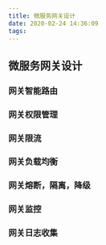 ```yaml
---
title: 微服务网关设计
date: 2020-02-24 14:36:09
tags:
---
```


## 微服务网关设计

### 网关智能路由

### 网关权限管理

### 网关限流

### 网关负载均衡

### 网关熔断，隔离，降级

### 网关监控

### 网关日志收集
